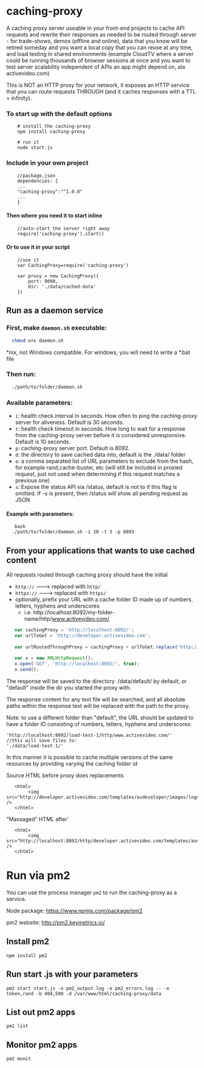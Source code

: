 caching-proxy
==================

A caching proxy server useable in your front-end projects to cache API requests and rewrite their responses as needed to be routed through server - for trade-shows, demos (offline and online), data that you know will be retired someday and you want a local copy that you can reuse at any time, and load testing in shared environments (example CloudTV where a server could be running thousands of browser sessions at once and you want to test server scalability independent of APIs an app might depend on, ala activevideo.com)

This is NOT an HTTP proxy for your network, it exposes an HTTP service that you can route requests THROUGH (and it caches responses with a TTL = infinity).

### To start up with the default options

```
    # install the caching-proxy
    npm install caching-proxy
    
    # run it
    node start.js
```    
    

### Include in your own project
```
    //package.json
    dependencies: {
    ...
    "caching-proxy":"^1.0.0"
    ...
    }
```

#### Then where you need it to start inline
```
    //auto-start the server right away
    require('caching-proxy').start()
```

#### Or to use it in your script
```
    //use it
    var CachingProxy=require('caching-proxy')
    
    var proxy = new CachingProxy({
        port: 9090, 
        dir: './data/cached-data'
    })
```

## Run as a daemon service

### First, make `daemon.sh` executable:

``` bash
  chmod u+x daemon.sh
```

*nix, not Windows compatible. For windows, you will need to write a *.bat file

### Then run:

``` bash
  ./path/to/folder/daemon.sh
```

### Available parameters:

* ```i```: health check interval in seconds. How often to ping the caching-proxy server for aliveness. Default is 30 seconds.
* ```t```: health check timeout in seconds. How long to wait for a response from the caching-proxy server before it is considered unresponsive. Default is 10 seconds.
* ```p```: caching-proxy server port. Default is 8092.
* ```d```: the directory to save cached data into, default is the ./data/ folder
* ```e```: <CSV exclusions> a comma separated list of URL parameters to exclude from the hash, for example rand,cache-buster, etc (will still be included in proxied request, just not used when determining if this request matches a previous one)
* ```s```: Expose the status API via /status, default is not to if this flag is omitted. If -s is present, then /status will show all pending request as JSON

#### Example with parameters:

``` 
   bash
  ./path/to/folder/daemon.sh -i 10 -t 5 -p 8093
```

## From your applications that wants to use cached content

All requests routed through caching proxy should have the initial

-  `http://` ---> replaced with `http/`
-  `https://` ---> replaced with `https/`
-  optionally, prefix your URL with a cache folder ID made up of numbers, letters, hyphens and underscores
    -  i.e. http://localhost:8092/my-folder-name/http/www.activevideo.com/

```javascript
   var cachingProxy = 'http://localhost:8092/';
   var urlToGet = 'http://developer.activevideo.com';
   
   var urlRoutedThroughProxy = cachingProxy + urlToGet.replace('http://', 'http/');
   
   var x = new XMLHttpRequest();
   x.open('GET', 'http://localhost:8092/', true);
   x.send();
```

The response will be saved to the directory ./data/default/ by default, or "default" inside the dir you started the proxy with.
 
The response content for any text file will be searched, and all absolute paths within the response text will be replaced with the path to the proxy. 

Note: to use a different folder than "default", the URL should be updated to have a folder ID consisting
of numbers, letters, hyphens and underscores:

```
'http://localhost:8092/load-test-1/http/www.activevideo.com/'
//this will save files to:
'./data/load-test-1/'

````

In this manner it is possible to cache multiple versions of the same resources by providing varying
the caching folder id

Source HTML before proxy does replacements

```
   <html>
        <img src="http://developer.activevideo.com/templates/avdeveloper/images/logo.png" />
   </html>
```

"Massaged" HTML after'
```
   <html>
        <img src="http://localhost:8092/http/developer.activevideo.com/templates/avdeveloper/images/logo.png" />
   </html>
```


# Run via pm2

You can use the process manager `pm2` to run the caching-proxy as a service.

Node package: https://www.npmjs.com/package/pm2

pm2 website: http://pm2.keymetrics.io/

## Install pm2
```
npm install pm2
```

## Run start .js with your parameters
```
pm2 start start.js -o pm2_output.log -e pm2_errors.log -- -e token,rand -b 404,500 -d /var/www/html/caching-proxy/data
```

## List out pm2 apps
```
pm2 list
```

## Monitor pm2 apps
```
pm2 monit
```